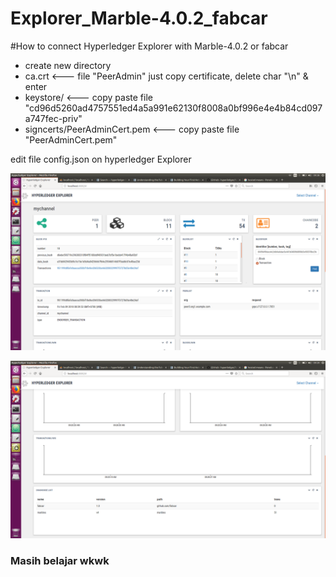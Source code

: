 # Explorer_Marble-4.0.2_fabcar

#How to connect Hyperledger Explorer with Marble-4.0.2 or fabcar

- create new directory
- ca.crt 				<--- file "PeerAdmin" just copy certificate, delete char "\n" & enter
- keystore/<file private key>		<--- copy paste file "cd96d5260ad4757551ed4a5a991e62130f8008a0bf996e4e4b84cd097a747fec-priv"
- signcerts/PeerAdminCert.pem 	<--- copy paste file "PeerAdminCert.pem"

edit file config.json on hyperledger Explorer

![sc](https://github.com/chandrairawan/Explorer_Marble-4.0.2_fabcar/blob/master/2018-02-09%2009-38-38%20Explorer%20Marble%20fabcar.png)

![sc](https://github.com/chandrairawan/Explorer_Marble-4.0.2_fabcar/blob/master/2018-02-09%2009-39-11%20explorer%20marble%20fabcar.png)


### Masih belajar wkwk
